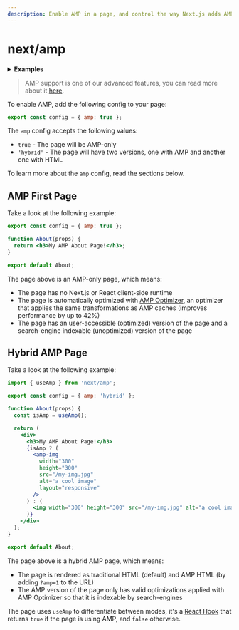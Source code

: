 ```yaml
---
description: Enable AMP in a page, and control the way Next.js adds AMP to the page with the AMP config.
---
```


# next/amp

<details>
  <summary><b>Examples</b></summary>
  <ul>
    <li><a href="https://github.com/zeit/next.js/tree/canary/examples/amp">AMP</a></li>
  </ul>
</details>

> AMP support is one of our advanced features, you can read more about it [here](/docs/advanced-features/amp-support/introduction.md).

To enable AMP, add the following config to your page:

```jsx
export const config = { amp: true };
```

The `amp` config accepts the following values:

- `true` - The page will be AMP-only
- `'hybrid'` - The page will have two versions, one with AMP and another one with HTML

To learn more about the `amp` config, read the sections below.

## AMP First Page

Take a look at the following example:

```jsx
export const config = { amp: true };

function About(props) {
  return <h3>My AMP About Page!</h3>;
}

export default About;
```

The page above is an AMP-only page, which means:

- The page has no Next.js or React client-side runtime
- The page is automatically optimized with [AMP Optimizer](https://github.com/ampproject/amp-toolbox/tree/master/packages/optimizer), an optimizer that applies the same transformations as AMP caches (improves performance by up to 42%)
- The page has an user-accessible (optimized) version of the page and a search-engine indexable (unoptimized) version of the page

## Hybrid AMP Page

Take a look at the following example:

```jsx
import { useAmp } from 'next/amp';

export const config = { amp: 'hybrid' };

function About(props) {
  const isAmp = useAmp();

  return (
    <div>
      <h3>My AMP About Page!</h3>
      {isAmp ? (
        <amp-img
          width="300"
          height="300"
          src="/my-img.jpg"
          alt="a cool image"
          layout="responsive"
        />
      ) : (
        <img width="300" height="300" src="/my-img.jpg" alt="a cool image" />
      )}
    </div>
  );
}

export default About;
```

The page above is a hybrid AMP page, which means:

- The page is rendered as traditional HTML (default) and AMP HTML (by adding `?amp=1` to the URL)
- The AMP version of the page only has valid optimizations applied with AMP Optimizer so that it is indexable by search-engines

The page uses `useAmp` to differentiate between modes, it's a [React Hook](https://reactjs.org/docs/hooks-intro.html) that returns `true` if the page is using AMP, and `false` otherwise.
